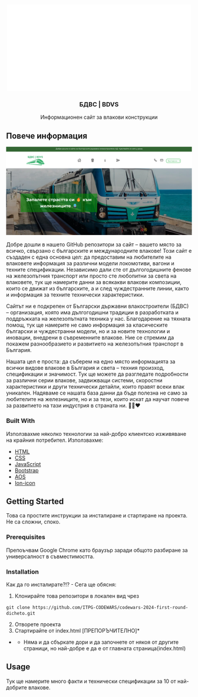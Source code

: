 
<br/>
<div align="center">
<a href="https://github.com/ShaanCoding/ReadME-Generator">
<img src="https://github.com/dicheto/Dicheto-IT/blob/b852b24e9515a65f37a7386b596b84a0748bd65a/logo.png" alt="Logo" >
</a>
<h3 align="center">БДВС | BDVS</h3>
<p align="center">
Информационен сайт за влакови конструкции


  


</p>
</div>

## Повече информация

![Screenshot](https://github.com/ITPG-CODEWARS/codewars-2024-first-round-dicheto/blob/d17b4b60ea32f4e4fe09533e3c9d4e52faba38d5/Preview.png)

Добре дошли в нашето GitHub репозитори за сайт – вашето място за всичко, свързано с българските и международните влакове! Този сайт е създаден с една основна цел: да предоставим на любителите на влаковете информация за различни модели локомотиви, вагони и техните спецификации. Независимо дали сте от дългогодишните фенове на железопътния транспорт или просто сте любопитни за света на влаковете, тук ще намерите данни за всякакви влакови композиции, които се движат из българските, а и след чуждестранните линии, както и информация за техните технически характеристики.


Сайтът ни е подкрепен от Български държавни влакостроители (БДВС) – организация, която има дългогодишни традиции в разработката и поддръжката на железопътната техника у нас. Благодарение на тяхната помощ, тук ще намерите не само информация за класическите български и чуждестранни модели, но и за новите технологии и иновации, внедрени в съвременните влакове. Ние се стремим да покажем разнообразието и развитието на железопътния транспорт в България.


Нашата цел е проста: да съберем на едно място информацията за всички видове влакове в България и света – техния произход, спецификации и значимост. Тук ще можете да разгледате подробности за различни серии влакове, задвижващи системи, скоростни характеристики и други технически детайли, които правят всеки влак уникален. Надяваме се нашата база данни да бъде полезна не само за любителите на железниците, но и за тези, които искат да научат повече за развитието на тази индустрия в страната ни. 🤍💚❤️
### Built With

Използвахме няколко технологии за най-добро клиентско изживяване на крайния потребител. Използвахме:

- [HTML](https://developer.mozilla.org/en-US/docs/Web/HTML)
- [CSS](https://developer.mozilla.org/en-US/docs/Web/CSS)
- [JavaScript](https://developer.mozilla.org/en-US/docs/Web/JavaScript)
- [Bootstrap](https://getbootstrap.com)
- [AOS](https://michalsnik.github.io/aos/)
- [Ion-icon](https://ionic.io/ionicons)
## Getting Started

Това са простите инструкции за инсталиране и стартиране на проекта. Не са сложни, споко. 
### Prerequisites

Препоъчвам Google Chrome като браузър заради общото разбиране за универсалност в съвместимостта. 
### Installation

Как да го инсталирате?!? - Сега ще обясня:
1. Клонирайте това репозитори в локален вид чрез
```
git clone https://github.com/ITPG-CODEWARS/codewars-2024-first-round-dicheto.git
```

2. Отворете проекта
3. Стартирайте от index.html [ПРЕПОРЪЧИТЕЛНО]*


* - Няма и да сбъркате дори и да започнете от някоя от другите страници, но най-добре е да е от главната страница(index.html)
## Usage

Тук ще намерите много факти и технически спецификации за 10 от най-добрите влакове. 
